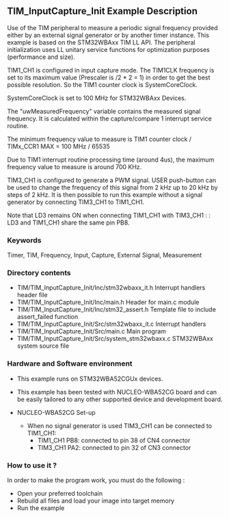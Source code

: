 ## <b>TIM_InputCapture_Init Example Description</b>

Use of the TIM peripheral to measure a periodic signal frequency
provided either by an external signal generator or by
another timer instance. This example is based on the STM32WBAxx TIM
LL API. The peripheral initialization uses LL unitary service functions
for optimization purposes (performance and size).

TIM1_CH1 is configured in input capture mode. The TIM1CLK frequency is set to
its maximum value (Prescaler is /2 * 2 = 1) in order to get the best possible resolution.
So the TIM1 counter clock is SystemCoreClock.

SystemCoreClock is set to 100 MHz for STM32WBAxx Devices.

The "uwMeasuredFrequency" variable contains the measured signal frequency.
It is calculated within the capture/compare 1 interrupt service routine.

The minimum frequency value to measure is TIM1 counter clock / TIMx_CCR1 MAX
                                              = 100 MHz / 65535

Due to TIM1 interrupt routine processing time (around 4us), the maximum
frequency value to measure is around 700 KHz.

TIM3_CH1 is configured to generate a PWM signal.  USER push-button can be used to
change the frequency of this signal from 2 kHz up to 20 kHz by steps of 2 kHz.
It is then possible to run this example without a signal generator by connecting
TIM3_CH1 to TIM1_CH1.

Note that LD3 remains ON when connecting TIM1_CH1 with TIM3_CH1 : : LD3 and TIM1_CH1 share the same pin PB8.

### <b>Keywords</b>

Timer, TIM, Frequency, Input, Capture, External Signal, Measurement

### <b>Directory contents</b>

  - TIM/TIM_InputCapture_Init/Inc/stm32wbaxx_it.h         Interrupt handlers header file
  - TIM/TIM_InputCapture_Init/Inc/main.h                  Header for main.c module
  - TIM/TIM_InputCapture_Init/Inc/stm32_assert.h          Template file to include assert_failed function
  - TIM/TIM_InputCapture_Init/Src/stm32wbaxx_it.c         Interrupt handlers
  - TIM/TIM_InputCapture_Init/Src/main.c                  Main program
  - TIM/TIM_InputCapture_Init/Src/system_stm32wbaxx.c     STM32WBAxx system source file


### <b>Hardware and Software environment</b>

  - This example runs on STM32WBA52CGUx devices.

  - This example has been tested with NUCLEO-WBA52CG board and can be
    easily tailored to any other supported device and development board.

  - NUCLEO-WBA52CG Set-up
    - When no signal generator is used TIM3_CH1 can be connected to TIM1_CH1:
      - TIM1_CH1  PB8: connected to pin 38 of CN4 connector
      - TIM3_CH1  PA2: connected to pin 32 of CN3 connector

### <b>How to use it ?</b>

In order to make the program work, you must do the following :

 - Open your preferred toolchain
 - Rebuild all files and load your image into target memory
 - Run the example

